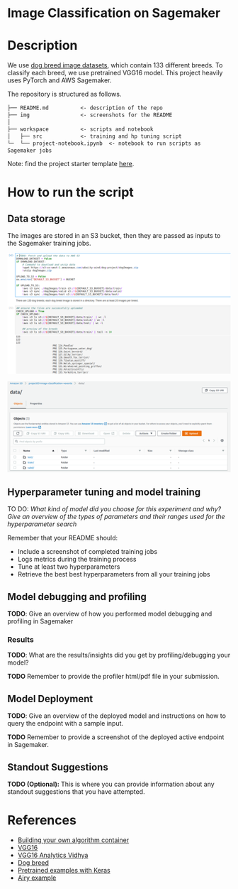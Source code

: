 # Image Classification on Sagemaker

# Description

We use [dog breed image datasets](http://vision.stanford.edu/aditya86/ImageNetDogs/), which contain 133 different breeds. To classify each breed, we use pretrained VGG16 model. This project heavily uses PyTorch and AWS Sagemaker.

The repository is structured as follows.

```
├── README.md          <- description of the repo
├── img                <- screenshots for the README
│
├── workspace          <- scripts and notebook
│   ├── src            <- training and hp tuning script
└─  └── project-notebook.ipynb  <- notebook to run scripts as Sagemaker jobs
```

Note: find the project starter template [here](https://github.com/udacity/nd009t-c3-deep-learning-topics-within-computer-vision-nlp-project-starter).

# How to run the script

## Data storage

The images are stored in an S3 bucket, then they are passed as inputs to the Sagemaker training jobs.

![00-s3-data-upload](img/00-s3-data-upload.png)

![01-s3-bucket-preview](img/01-s3-bucket-preview.png)

## Hyperparameter tuning and model training

TO DO: *What kind of model did you choose for this experiment and why? Give an overview of the types of parameters and their ranges used for the hyperparameter search*

Remember that your README should:
- Include a screenshot of completed training jobs
- Logs metrics during the training process
- Tune at least two hyperparameters
- Retrieve the best best hyperparameters from all your training jobs

## Model debugging and profiling

**TODO**: Give an overview of how you performed model debugging and profiling in Sagemaker

### Results
**TODO**: What are the results/insights did you get by profiling/debugging your model?

**TODO** Remember to provide the profiler html/pdf file in your submission.


## Model Deployment
**TODO**: Give an overview of the deployed model and instructions on how to query the endpoint with a sample input.

**TODO** Remember to provide a screenshot of the deployed active endpoint in Sagemaker.

## Standout Suggestions
**TODO (Optional):** This is where you can provide information about any standout suggestions that you have attempted.


# References

- [Building your own algorithm container](https://notebooks.githubusercontent.com/view/ipynb?browser=chrome&color_mode=light&commit=ee8371c5185def1303ede5880331f71cdf68ef6e&device=unknown_device&enc_url=68747470733a2f2f7261772e67697468756275736572636f6e74656e742e636f6d2f6177732f616d617a6f6e2d736167656d616b65722d6578616d706c65732f656538333731633531383564656631333033656465353838303333316637316364663638656636652f616476616e6365645f66756e6374696f6e616c6974792f7363696b69745f6272696e675f796f75725f6f776e2f7363696b69745f6272696e675f796f75725f6f776e2e6970796e62&logged_in=true&nwo=aws%2Famazon-sagemaker-examples&path=advanced_functionality%2Fscikit_bring_your_own%2Fscikit_bring_your_own.ipynb&platform=linux&repository_id=107937815&repository_type=Repository&version=96#An-overview-of-Docker)
- [VGG16](https://www.kaggle.com/carloalbertobarbano/vgg16-transfer-learning-pytorch)
- [VGG16 Analytics Vidhya](https://www.analyticsvidhya.com/blog/2021/06/transfer-learning-using-vgg16-in-pytorch/)
- [Dog breed](https://levelup.gitconnected.com/dog-breed-classifier-with-pytorch-using-transfer-learning-8f15af6f9010)
- [Pretrained examples with Keras](https://machinelearningmastery.com/how-to-use-transfer-learning-when-developing-convolutional-neural-network-models/)
- [Airy example](https://www.kaggle.com/zscansorted/airy-photo-challenge-transfer-learning-tutorial)
